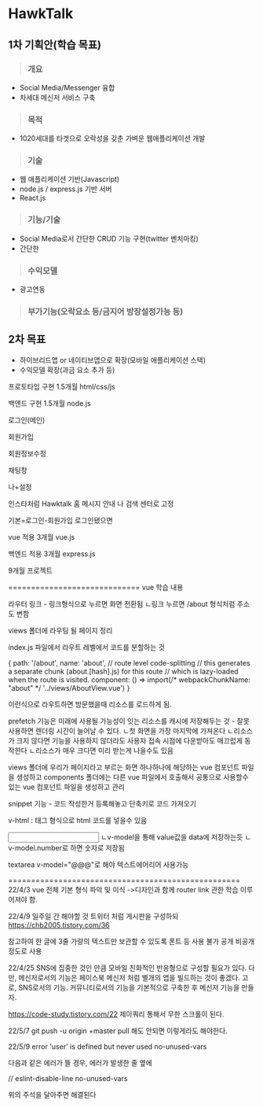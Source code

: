 # HawkTalk

## 1차 기획안(학습 목표)
> ### 개요
- Social Media/Messenger 융합
- 차세대 메신저 서비스 구축

> ### 목적
- 1020세대를 타겟으로 오락성을 갖춘 가벼운 웹애플리케이션 개발

> ### 기술
- 웹 애플리케이션 기반(Javascript)
- node.js / express.js 기반 서버
- React.js

> ### 기능/기술
- Social Media로서 간단한 CRUD 기능 구현(twitter 벤치마킹)
- 간단한 

> ### 수익모델
- 광고연동

> ### 부가기능(오락요소 등/금지어 방장설정가능 등)

## 2차 목표
- 하이브리드앱 or 네이티브앱으로 확장(모바일 애플리케이션 스택)
- 수익모델 확장(과금 요소 추가 등)



프로토타입 구현 1.5개월
html/css/js

백엔드 구현 1.5개월
node.js



로그인(메인)

회원가입

회원정보수정

채팅창

나+설정

인스타처럼
Hawktalk 홈 메시지 안내 나 검색
센터로 고정

기본=로그인-회원가입
로그인됐으면

vue 적용 3개월
vue.js

백엔드 적용 3개월
express.js

9개월 프로젝트

=============================
vue 학습 내용


라우터 링크 - 링크형식으로 누르면 화면 전환됨
ㄴ링크 누르면 /about 형식처럼 주소도 변함

views 폴더에 라우팅 될 페이지 정리

index.js 파일에서 라우트 레벨에서 코드를 분할하는 것

{
    path: '/about',
    name: 'about',
    // route level code-splitting
    // this generates a separate chunk (about.[hash].js) for this route
    // which is lazy-loaded when the route is visited.
    component: () => import(/* webpackChunkName: "about" */ '../views/AboutView.vue')
  }

이런식으로 라우트하면 방문했을때 리소스를 로드하게 됨.

prefetch 기능은 미래에 사용될 가능성이 잇는 리소스를 캐시에 저장해두는 것 - 잘못사용하면 렌더링 시간이 늘어날 수 있다.
ㄴ첫 화면을 가장 마지막에 가져온다
ㄴ리소스가 크지 않다면 기능을 사용하지 않더라도 사용자 접속 시점에 다운받아도 매끄럽게 동작한다
ㄴ리소스가 매우 크다면 미리 받는게 나을수도 있음

views 폴더에 우리가 페이지라고 부르는 화면 하나하나에 해당하는 vue 컴포넌트 파일을 생성하고
components 폴더에는 다른 vue 파일에서 호출해서 공통으로 사용할수 있는 vue 컴포넌트 파일을 생성하고 관리

snippet 기능 - 코드 작성한거 등록해놓고 단축키로 코드 가져오기

v-html : 태그 형식으로 html 코드를 넣을수 있음

<input type="text" v-model="valueModel" />
ㄴv-model을 통해 value값을 data에 저장하는듯
ㄴv-model.number로 하면 숫자로 저장됨

textarea v-model="@@@"로 해야 텍스트에어리어 사용가능

===================================================
22/4/3
vue 전체 기본 형식 파악 및 이식
->디자인과 함께 router link 관한 학습 이루어져야 함.

22/4/9
일주일 간 해야할 것
트위터 처럼 게시판을 구성하되
https://chb2005.tistory.com/36

참고하여 한 글에 3줄 가량의 텍스트만 보관할 수 있도록
폰트 등 사용 불가
공개 비공개 정도로 사용

22/4/25
SNS에 집중한 것인 만큼 모바일 친화적인 반응형으로 구성할 필요가 있다.
다만, 메신저로서의 기능은 페이스북 메신저 처럼 별개의 앱을 빌드하는 것이 좋겠다.
고로, SNS로서의 기능. 커뮤니티로서의 기능을 기본적으로 구축한 후 메신저 기능을 만들자.

https://code-study.tistory.com/22
제이쿼리 통해서 무한 스크롤이 된다.

22/5/7
git push -u origin +master
pull 해도 안되면 이렇게라도 해야한다.

22/5/9
error  'user' is defined but never used  no-unused-vars

다음과 같은 에러가 뜰 경우, 에러가 발생한 줄 옆에

 

// eslint-disable-line no-unused-vars

위의 주석을 달아주면 해결된다
